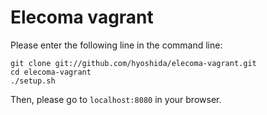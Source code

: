 Elecoma vagrant
===============

Please enter the following line in the command line:

    git clone git://github.com/hyoshida/elecoma-vagrant.git
    cd elecoma-vagrant
    ./setup.sh

Then, please go to ``localhost:8080`` in your browser.
